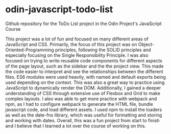 # odin-javascript-todo-list
Github repository for the ToDo List project in the Odin Project's JavaScript Course

This project was a lot of fun and focused on many different areas of JavaScript and CSS. 
Primarily, the focus of this project was on Object-Oriented-Programming principles, following the SOLID principles and especially focusing on the Single Responsibility Principle. 
I was also focused on trying to write reusable code components for different aspects of the page layout, such as the sidebar and the the project view. This made the code easier to interpret and see the relationships between the different files. 
ES6 modules were used heavily, with named and default exports being used depending on the context. 
This was also a great way to practice using JavaScript to dynamically render the DOM. 
Additionally, I gained a deeper understanding of CSS through extensive use of Flexbox and Grid to make complex layouts. 
I also was able to get more practice with webpack and npm, as I had to configure webpack to generate the HTML file, bundle javascript code, and load different assets. I used npm to install the loaders as well as the date-fns library, which was useful for formatting and storing and working with dates. 
Overall, this was a fun project from start to finish and I believe that I learned a lot over the course of working on this. 